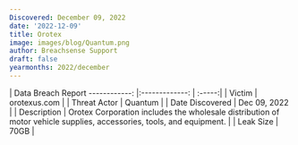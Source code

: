 ```yaml
---
Discovered: December 09, 2022
date: '2022-12-09'
title: Orotex
image: images/blog/Quantum.png
author: Breachsense Support
draft: false
yearmonths: 2022/december
---
```



| Data Breach Report
------------:     |:-------------:    | :-----:|
| Victim      | orotexus.com      | 
| Threat Actor      | Quantum      | 
| Date Discovered      | Dec 09, 2022      | 
| Description      | Orotex Corporation includes the wholesale distribution of motor vehicle supplies, accessories, tools, and equipment.      | 
| Leak Size      | 70GB      | 

